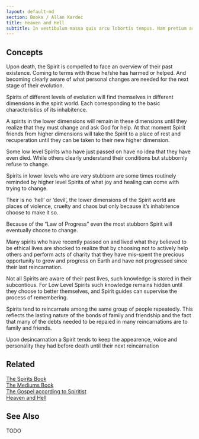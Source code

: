 ```yaml
---
layout: default-md
section: Books / Allan Kardec
title: Heaven and Hell 
subtitle: In vestibulum massa quis arcu lobortis tempus. Nam pretium arcu in odio vulputate luctus.
---
```


## Concepts
Upon death, the Spirit is compelled to face an overview of their past existence. Coming to terms with those he/she has harmed or helped. And becoming clearly aware of what personal changes are needed for the next stage of their evolution.

Spirits of different levels of evolution will find themselves in different dimensions in the spirit world. Each corresponding to the basic characteristics of its inhabitence.

A spirits in the lower dimensions will remain in these dimensions until they realize that they must change and ask God for help. At that moment Spirit friends from higher dimensions will take the Spirit to a place of rest and recuperation until they can be taken to their new higher dimension.

Some low level Spirits who have just passed on have no idea that they have even died. While others clearly understand their conditions but stubbornly refuse to change.

Spirits in lower levels who are very stubborn are some times routinely reminded by higher level Spirits of what joy and healing can come with trying to change.

Their is no ‘hell’ or ‘devil’, the lower dimensions of the Spirit world are places of violence, cruelty and chaos but only because it’s inhabitence choose to make it so.

Because of the “Law of Progress” even the most stubborn Spirit will eventually choose to change.

Many spirits who have recently passed on and lived what they believed to be ethical lives are shocked to realize that by choosing not to actively help others and perform acts of charity that they have mis-spent the precious opportunity to grow and progress on Earth and have not progressed since their last reincarnation.

Not all Spirits are aware of their past lives, such knowledge is stored in their subcontious. For Low Level Spirits such knowledge remains hidden until they choose to better themselves, and Spirit guides can supervise the process of remembering.

Spirits tend to reincarnate among the same group of people repeatedly. This reflects the lasting nature of the bonds of family and friendship and the fact that many of the debts needed to be repaied in many reincarnations are to family and friends.

Upon desincarnation a Spirit tends to keep the appearence, voice and personality they had before death until their next reincarnation

## Related

[The Spirits Book]()  
[The Mediums Book]()  
[The Gospel according to Spiritist]()  
[Heaven and Hell]()  


## See Also

TODO